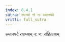```yaml
---
index: 8.4.1
sutra: रषाभ्यां नो णः समानपदे
vritti: full_sutra
---
```


समानपदे रषाभ्याम् न: ण: संहितायाम्